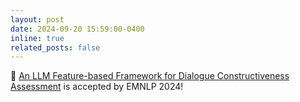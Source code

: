 ```yaml
---
layout: post
date: 2024-09-20 15:59:00-0400
inline: true
related_posts: false
---
```


📜 [An LLM Feature-based Framework for Dialogue Constructiveness Assessment](https://arxiv.org/pdf/2406.14760v2) is accepted by EMNLP 2024! 



